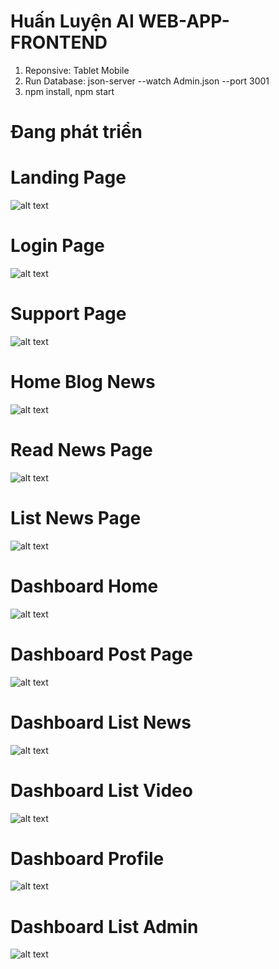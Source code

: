 # Huấn Luyện AI WEB-APP-FRONTEND
1. Reponsive: Tablet Mobile
2. Run Database: json-server --watch Admin.json --port 3001
3. npm install, npm start

# Đang phát triển

# Landing Page

![alt text](https://github.com/hongdethat/world-singularity-font-end-app/blob/image/HomePage.png)

# Login Page

![alt text](https://github.com/hongdethat/world-singularity-font-end-app/blob/image/Login.png)

# Support Page

![alt text](https://github.com/hongdethat/world-singularity-font-end-app/blob/image/Hotro.png)

# Home Blog News

![alt text](https://github.com/hongdethat/world-singularity-font-end-app/blob/image/NewsHome.png)

# Read News Page

![alt text](https://github.com/hongdethat/world-singularity-font-end-app/blob/image/ReadNews.png)

# List News Page

![alt text](https://github.com/hongdethat/world-singularity-font-end-app/blob/image/danhmuc.png)

# Dashboard Home

![alt text](https://github.com/hongdethat/world-singularity-font-end-app/blob/image/DBHome.png)

# Dashboard Post Page

![alt text](https://github.com/hongdethat/world-singularity-font-end-app/blob/image/BDPOST.png)

# Dashboard List News

![alt text](https://github.com/hongdethat/world-singularity-font-end-app/blob/image/DBNEWS.png)

# Dashboard List Video

![alt text](https://github.com/hongdethat/world-singularity-font-end-app/blob/image/DBVideo.png)

# Dashboard Profile

![alt text](https://github.com/hongdethat/world-singularity-font-end-app/blob/image/DBProfile.png)

# Dashboard List Admin

![alt text](https://github.com/hongdethat/world-singularity-font-end-app/blob/image/DBLIST.png)

